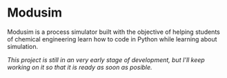 # Modusim
Modusim is a process simulator built with the objective of helping students of chemical engineering learn how to code in Python while learning about simulation.

_This project is still in an very early stage of development, but I'll keep working on it so that it is ready as soon as posible._
